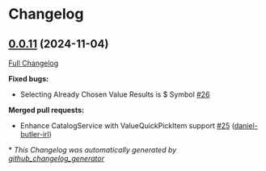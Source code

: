 # Changelog

## [0.0.11](https://github.com/daniel-butler-irl/VS_Code_Catalog_Json_Editor/tree/0.0.11) (2024-11-04)

[Full Changelog](https://github.com/daniel-butler-irl/VS_Code_Catalog_Json_Editor/compare/0.0.10...0.0.11)

**Fixed bugs:**

- Selecting Already Chosen Value Results is $ Symbol [\#26](https://github.com/daniel-butler-irl/VS_Code_Catalog_Json_Editor/issues/26)

**Merged pull requests:**

- Enhance CatalogService with ValueQuickPickItem support [\#25](https://github.com/daniel-butler-irl/VS_Code_Catalog_Json_Editor/pull/25) ([daniel-butler-irl](https://github.com/daniel-butler-irl))



\* *This Changelog was automatically generated by [github_changelog_generator](https://github.com/github-changelog-generator/github-changelog-generator)*
